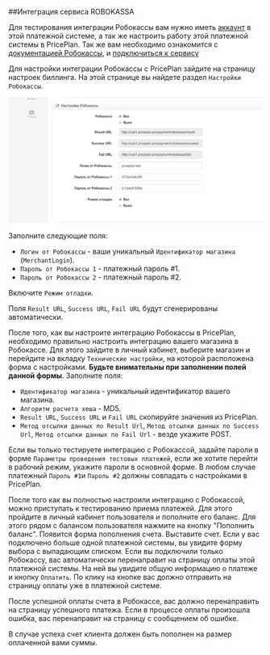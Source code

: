 ##Интеграция сервиса ROBOKASSA

Для тестирования интеграции Робокассы вам нужно иметь [аккаунт](https://partner.robokassa.ru/Reg/Register?culture=ru) в этой платежной системе, а так же настроить работу этой платежной системы в PricePlan. Так же вам необходимо ознакомится с [документацией Робокассы](http://robokassa.ru/ru/Doc/Ru/Interface.aspx), и [подключиться к сервису](http://www.robokassa.ru/ru/Contract.aspx%20%D0%AD%D1%82%D0%B0%D0%BF%D1%8B%20%D0%BF%D0%BE%D0%B4%D0%BA%D0%BB%D1%8E%D1%87%D0%B5%D0%BD%D0%B8%D1%8F%20%D0%BA%20ROBOKASS%D0%B5) 


Для настройки интеграции Робокассы с PricePlan зайдите на страницу настроек биллинга. На этой странице вы найдете раздел `Настройки Робокассы`.

![](robokassa.png)

Заполните следующие поля:
* `Логин от Робокассы` - ваши уникальный `Идентификатор магазина` (`MerchantLogin`).
* `Пароль от Робокассы 1` - платежный пароль #1.
* `Пароль от Робокассы 2` - платежный пароль #2.

Включите `Режим отладки`.

Поля `Result URL`, `Success URL`, `Fail URL` будут сгенерированы автоматически.

После того, как вы настроите интеграцию Робокассы в PricePlan, необходимо правильно настроить интеграцию вашего магазина в Робокассе. Для этого зайдите в личный кабинет, выберите магазин и перейдите на вкладку `Технические настройки`, на которой расположена форма с настройками. **Будьте внимательны при заполнении полей данной формы**. Заполните поля:

* `Идентификатор магазина` - уникальный идентификатор вашего магазина. 
* `Алгоритм расчета хеша` - MD5.
* `Result URL`, `Success URL` и `Fail URL` скопируйте значения из PricePlan.
* `Метод отсылки данных по Result Url`, `Метод отсылки данных по Success Url`, `Метод отсылки данных по Fail Url` - везде укажите POST.

Если вы только тестируете интеграцию с Робокассой, задайте пароли в форме `Параметры проведения тестовых платежей`, если же хотите перейти в рабочий режим, укажите пароли в основной форме. В любом случае платежный `Пароль #1`и `Пароль #2` должны совпадать с настройками в PricePlan.

После того как вы полностью настроили интеграцию с Робокассой, можно приступать к тестированию приема платежей. Для этого пройдите в личный кабинет пользователя и пополните его баланс. Для этого рядом с балансом пользователя нажмите на кнопку "Пополнить баланс". Появится форма пополнения счета. Выставите счет. Если у вас подключено больше одной платежной системы, вы увидите форму выбора с выпадающим списком. Если вы подключили только Робокассу, вас автоматически перенаправит на страницу оплаты этой платежной системы. На ней вы увидите общую информацию о платеже и кнопку `Оплатить`. По клику на кнопке вас должно отправить на страницу оплаты уже в платежной системе.

После успешной оплаты счета в Робокассе, вас должно перенаправить на страницу успешного платежа. Если в процессе оплаты произошла ошибка, вас перенаправит на страницу с сообщением об ошибке.

В случае успеха счет клиента должен быть пополнен на размер оплаченной вами суммы.
